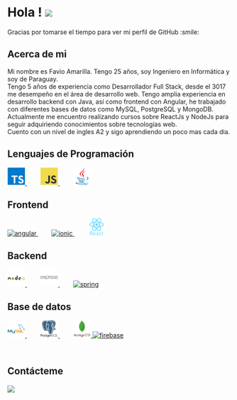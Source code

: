 <h1> Hola ! <img src = "https://raw.githubusercontent.com/MartinHeinz/MartinHeinz/master/wave.gif" width = 50px> </h1>
<div size='30px'> 
  Gracias por tomarse el tiempo para ver mi perfil de GitHub :smile: 
</div>


<h2> Acerca de mi </h2>
Mi nombre es Favio Amarilla. Tengo 25 años, soy  Ingeniero en Informática y soy de Paraguay. </br>
Tengo 5 años de experiencia como Desarrollador Full Stack, desde el 3017 me desempeño en el área de desarrollo web.
Tengo amplia experiencia en desarrollo backend con Java, así como frontend con Angular, he trabajado con diferentes bases de datos como MySQL, PostgreSQL y MongoDB. </br>
Actualmente me encuentro realizando cursos sobre ReactJs y NodeJs para seguir adquiriendo conocimientos sobre tecnologías web. </br>
Cuento con un nivel de ingles A2 y sigo aprendiendo un poco mas cada dia.


<h2> Lenguajes de Programación </h2>
<p align="left"> 
  <a href="https://www.typescriptlang.org/" target="_blank" rel="noreferrer" style="margin-right: 30px;"> 
    <img src="https://raw.githubusercontent.com/devicons/devicon/master/icons/typescript/typescript-original.svg" alt="typescript" width="40" height="40"/> 
  </a>
  <a href="https://developer.mozilla.org/en-US/docs/Web/JavaScript" target="_blank" rel="noreferrer" style="margin-right: 30px;"> 
    <img src="https://raw.githubusercontent.com/devicons/devicon/master/icons/javascript/javascript-original.svg" alt="javascript" width="40" height="40"/> 
  </a> 
  <a href="https://www.java.com" target="_blank" rel="noreferrer"> 
    <img src="https://raw.githubusercontent.com/devicons/devicon/master/icons/java/java-original.svg" alt="java" width="40" height="40"/> 
  </a> 
</p>

<h2> Frontend </h2>
<p align="left"> 
  <a href="https://angular.io" target="_blank" rel="noreferrer" style="margin-right: 30px;"> 
    <img src="https://angular.io/assets/images/logos/angular/angular.svg" alt="angular" width="40" height="40"/> 
  </a> 
  <a href="https://ionicframework.com" target="_blank" rel="noreferrer" style="margin-right: 30px;"> 
    <img src="https://upload.wikimedia.org/wikipedia/commons/d/d1/Ionic_Logo.svg" alt="ionic" width="40" height="40"/> 
  </a> 
  <a href="https://reactjs.org/" target="_blank" rel="noreferrer"> 
    <img src="https://raw.githubusercontent.com/devicons/devicon/master/icons/react/react-original-wordmark.svg" alt="react" width="40" height="40"/> 
  </a> 
</p>


<h2> Backend </h2>
<p align="left"> 
  <a href="https://nodejs.org" target="_blank" rel="noreferrer" style="margin-right: 30px;"> 
    <img src="https://raw.githubusercontent.com/devicons/devicon/master/icons/nodejs/nodejs-original-wordmark.svg" alt="nodejs" width="40" height="40"/> 
  </a> 
  <a href="https://expressjs.com" target="_blank" rel="noreferrer" style="margin-right: 30px;"> 
    <img src="https://raw.githubusercontent.com/devicons/devicon/master/icons/express/express-original-wordmark.svg" alt="express" width="40" height="40"/> 
  </a> 
  <a href="https://spring.io/" target="_blank" rel="noreferrer" style="margin-right: 30px;"> 
    <img src="https://www.vectorlogo.zone/logos/springio/springio-icon.svg" alt="spring" width="40" height="40"/> 
  </a> 
</p>


<h2> Base de datos </h2>
<p align="left"> 
  <a href="https://www.mysql.com/" target="_blank" rel="noreferrer" style="margin-right: 30px;"> 
    <img src="https://raw.githubusercontent.com/devicons/devicon/master/icons/mysql/mysql-original-wordmark.svg" alt="mysql" width="40" height="40"/> 
  </a> 
  <a href="https://www.postgresql.org" target="_blank" rel="noreferrer" style="margin-right: 30px;"> 
    <img src="https://raw.githubusercontent.com/devicons/devicon/master/icons/postgresql/postgresql-original-wordmark.svg" alt="postgresql" width="40" height="40"/> 
  </a> 
  <a href="https://www.mongodb.com/" target="_blank" rel="noreferrer"> 
    <img src="https://raw.githubusercontent.com/devicons/devicon/master/icons/mongodb/mongodb-original-wordmark.svg" alt="mongodb" width="40" height="40"/> 
  </a> 
  <a href="https://firebase.google.com/" target="_blank" rel="noreferrer"> 
    <img src="https://www.vectorlogo.zone/logos/firebase/firebase-icon.svg" alt="firebase" width="40" height="40"/> </a>
  </a>
</p>


</br>
<h2> Contácteme </h2>
<a href = 'https://www.linkedin.com/in/favio-amarilla-mi%C3%B1o-664760235/'> 
  <img width = '32px' align= 'center' src="https://raw.githubusercontent.com/rahulbanerjee26/githubAboutMeGenerator/main/icons/linked-in-alt.svg"/>
</a>

